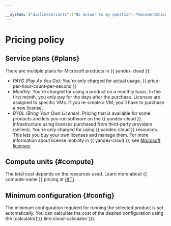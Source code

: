 ```yaml
---

__system: {"dislikeVariants":["No answer to my question","Recomendations didn't help","The content doesn't match title","Other"]}
---
```

# Pricing policy

## Service plans {#plans}

There are multiple plans for Microsoft products in {{ yandex-cloud }}:

* _PAYG (Pay As You Go)_: You're only charged for actual usage. {{ price-per-hour-count-per-second }}
* _Monthly_: You're charged for using a product on a monthly basis. In the first month, you only pay for the days after the purchase. Licenses are assigned to specific VMs. If you re-create a VM, you'll have to purchase a new license.
* _BYOL (Bring Your Own License)_: Pricing that is available for some products and lets you run software on the {{ yandex-cloud }} infrastructure using licenses purchased from third-party providers (sellers). You're only charged for using {{ yandex-cloud }} resources. This lets you buy your own licenses and manage them. For more information about license mobility in {{ yandex-cloud }}, see [Microsoft licenses](licensing.md#mobility).

## Compute units {#compute}

The total cost depends on the resources used. Learn more about {{ compute-name }} pricing at [{#T}](../compute/pricing.md).

## Minimum configuration {#config}

The minimum configuration required for running the selected product is set automatically. You can calculate the cost of the desired configuration using the [calculator]({{ link-cloud-calculator }}).

